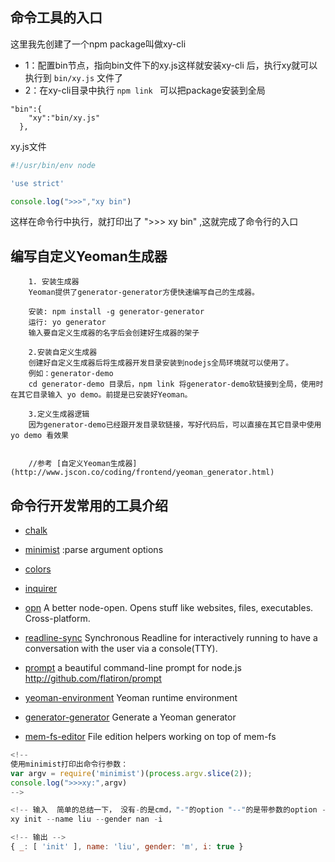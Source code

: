 
## 命令工具的入口

这里我先创建了一个npm package叫做xy-cli 

- 1：配置bin节点，指向bin文件下的xy.js这样就安装xy-cli 后，执行xy就可以执行到 `bin/xy.js` 文件了
- 2：在xy-cli目录中执行 `npm link ` 可以把package安装到全局

````
"bin":{
  	"xy":"bin/xy.js"
  },
````
xy.js文件

````js
#!/usr/bin/env node

'use strict'

console.log(">>>","xy bin")
````

这样在命令行中执行，就打印出了 ">>> xy bin" ,这就完成了命令行的入口

## 编写自定义Yeoman生成器

````
	1. 安装生成器
	Yeoman提供了generator-generator方便快速编写自己的生成器。

	安装: npm install -g generator-generator
	运行: yo generator
	输入要自定义生成器的名字后会创建好生成器的架子

	2.安装自定义生成器
	创建好自定义生成器后将生成器开发目录安装到nodejs全局环境就可以使用了。
	例如：generator-demo
	cd generator-demo 目录后，npm link 将generator-demo软链接到全局，使用时在其它目录输入 yo demo。前提是已安装好Yeoman。

	3.定义生成器逻辑
	因为generator-demo已经跟开发目录软链接，写好代码后，可以直接在其它目录中使用yo demo 看效果


	//参考 [自定义Yeoman生成器](http://www.jscon.co/coding/frontend/yeoman_generator.html)
````


## 命令行开发常用的工具介绍

- [chalk](https://github.com/chalk/chalk)

- [minimist](https://github.com/substack/minimist) :parse argument options
- [colors](https://github.com/Marak/colors.js)
- [inquirer](https://github.com/SBoudrias/Inquirer.js)
- [opn](https://github.com/sindresorhus/opn) A better node-open. Opens stuff like websites, files, executables. Cross-platform.
- [readline-sync](https://github.com/anseki/readline-sync) Synchronous Readline for interactively running to have a conversation with the user via a console(TTY).
- [prompt](https://github.com/flatiron/prompt) a beautiful command-line prompt for node.js http://github.com/flatiron/prompt
- [yeoman-environment](https://github.com/yeoman/environment) Yeoman runtime environment
- [generator-generator](https://github.com/yeoman/generator-generator) Generate a Yeoman generator
- [mem-fs-editor](https://github.com/sboudrias/mem-fs-editor) File edition helpers working on top of mem-fs

````js
<!--
使用minimist打印出命令行参数：
var argv = require('minimist')(process.argv.slice(2));
console.log(">>>xy:",argv) 
-->

<!-- 输入  简单的总结一下， 没有-的是cmd，"-"的option "--"的是带参数的option -->
xy init --name liu --gender nan -i

<!-- 输出 -->
{ _: [ 'init' ], name: 'liu', gender: 'm', i: true }
````





